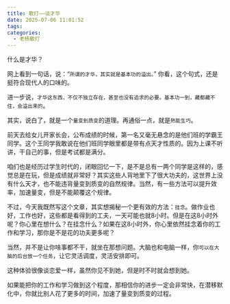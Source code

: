 ```yaml
---
title: 散打——谈才华
date: 2025-07-06 11:01:52
tags:
categories:
  - 老杨散打
---
```


什么是才华？

<!--more-->

网上看到一句话，说：“`所谓的才华，其实就是基本功的溢出。`” 你看，这个句式，还是挺符合现代人的口味的。

进一步说，`才华这东西，不仅不独立存在，甚至也没有追求的必要。基本功一到，藏都藏不住，会溢出来的`。

其实，说白了，就是一个`量变到质变`的道理。再通俗一点，就是`熟能生巧`。

前天去给女儿开家长会，公布成绩的时候，第一名又毫无悬念的是他们班的学霸王同学。这个王同学我敢说在他们班同学眼里都是带有点天才性质的。因为上课不听讲，干自己的事，但是考试都是满分。

咱们也是经历过学生时代的，闭眼回忆一下，是不是总有一两个同学是这样的，感觉总是在玩，但是成绩就非常好？其实这些人背地里下了很大功夫的，这世界上没有什么天才，也不能违背量变到质变的自然规律。当然，有一些方法可以提升效率，加速量变，但是不能颠覆这个规律。

不过，今天我既然写这个文章，其实想揭秘一个更有效的方法：`挂念`。做作业也好，工作也好，这些都是看得到的工夫，一天可能也就8小时。但是在这8小时外呢？你心里在想什么？在挂念什么？如果在这8小时外，你心里依然挂念着你的工作和学习，那你是不是花的功夫更多呢？

当然，并不是让你啥事都不干，就坐在那想问题。大脑也和电脑一样，你`可以在大脑的后台放一个任务`，让它灵活调度，灵活安排即可。

这种体验很像谈恋爱一样，虽然你见不到她，但是时不时就会想到她。

如果能把你的工作和学习做到这个程度，那相信你的进步一定会非常快，在潜移默化中，你就比别人花了更多的时间，加速了量变到质变的过程。
